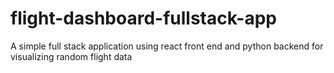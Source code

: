 # flight-dashboard-fullstack-app
A simple full stack application using react front end and python backend for visualizing random flight data
